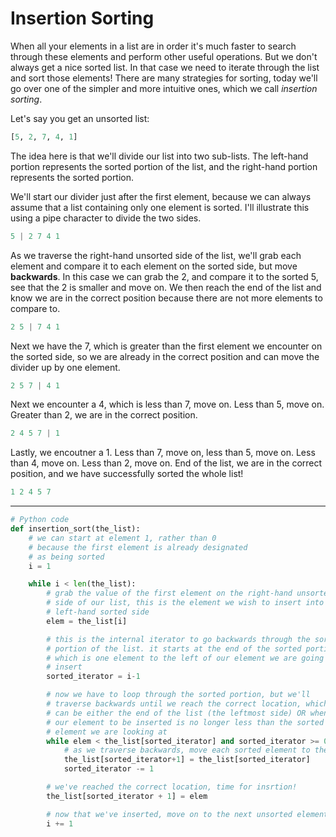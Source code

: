 # Insertion Sorting

When all your elements in a list are in order it's much faster to search through these elements and perform other useful operations. But we don't always get a nice sorted list. In that case we need to iterate through the list and sort those elements! There are many strategies for sorting, today we'll go over one of the simpler and more intuitive ones, which we call *insertion sorting*.

Let's say you get an unsorted list:

```python
[5, 2, 7, 4, 1]
```

The idea here is that we'll divide our list into two sub-lists. The left-hand portion represents the sorted portion of the list, and the right-hand portion represents the sorted portion.

We'll start our divider just after the first element, because we can always assume that a list containing only one element is sorted. I'll illustrate this using a pipe character to divide the two sides.

```python
5 | 2 7 4 1
```

As we traverse the right-hand unsorted side of the list, we'll grab each element and compare it to each element on the sorted side, but move **backwards**. In this case we can grab the 2, and compare it to the sorted 5, see that the 2 is smaller and move on. We then reach the end of the list and know we are in the correct position because there are not more elements to compare to.

```python
2 5 | 7 4 1
```

Next we have the 7, which is greater than the first element we encounter on the sorted side, so we are already in the correct position and can move the divider up by one element.

```python
2 5 7 | 4 1
```

Next we encounter a 4, which is less than 7, move on. Less than 5, move on. Greater than 2, we are in the correct position.

```python
2 4 5 7 | 1
```

Lastly, we encoutner a 1. Less than 7, move on, less than 5, move on. Less than 4, move on. Less than 2, move on. End of the list, we are in the correct position, and we have successfully sorted the whole list!

```python
1 2 4 5 7
```

---

```python
# Python code
def insertion_sort(the_list):
    # we can start at element 1, rather than 0
    # because the first element is already designated
    # as being sorted
    i = 1

    while i < len(the_list):
        # grab the value of the first element on the right-hand unsorted
        # side of our list, this is the element we wish to insert into the
        # left-hand sorted side
        elem = the_list[i]

        # this is the internal iterator to go backwards through the sorted
        # portion of the list. it starts at the end of the sorted portion
        # which is one element to the left of our element we are going to
        # insert
        sorted_iterator = i-1

        # now we have to loop through the sorted portion, but we'll
        # traverse backwards until we reach the correct location, which
        # can be either the end of the list (the leftmost side) OR when
        # our element to be inserted is no longer less than the sorted
        # element we are looking at
        while elem < the_list[sorted_iterator] and sorted_iterator >= 0:
            # as we traverse backwards, move each sorted element to the right
            the_list[sorted_iterator+1] = the_list[sorted_iterator]
            sorted_iterator -= 1

        # we've reached the correct location, time for insrtion!
        the_list[sorted_iterator + 1] = elem

        # now that we've inserted, move on to the next unsorted element
        i += 1

```
